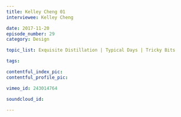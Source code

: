 ```yaml
---
title: Kelley Cheng 01
interviewee: Kelley Cheng

date: 2017-11-20
episode_number: 29
category: Design

topic_list: Exquisite Distillation | Typical Days | Tricky Bits

tags:

contentful_index_pic:
contentful_profile_pic:

vimeo_id: 243014764

soundcloud_id:

---
```

